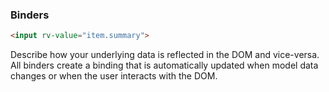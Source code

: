 ### Binders

```html
<input rv-value="item.summary">
```

Describe how your underlying data is reflected in the DOM and vice-versa. All binders create a binding that is automatically updated when model data changes or when the user interacts with the DOM.
